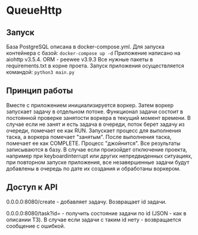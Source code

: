 # QueueHttp

## Запуск

База PostgreSQL описана в docker-compose.yml. Для запуска контейнера с базой: 
```docker-compose up -d```
Приложение написано на aiohttp v3.5.4. ORM -  peewee v3.9.3
Все нужные пакеты в requirements.txt в корне проета.
Запуск приложения осуществляется командой: 
```python3 main.py```


## Принцип работы
Вместе с приложением инициализируется воркер. Затем воркер запускает задачу в отдельном потоке. Функционал задачи состоит в постоянной проверке занятости воркера в текущий момент времени. 
В случае если не занят и есть задача в очереди, поток берет задачу из очереди, помечает ее как RUN.
Запускает процесс для выполнения таска, а воркера помечает "занятым". После выполнения таска, помечает ее как COMPLETE.
Процесс "джойнится". Все результаты записываются в базу. В случае если произойдет отключение проекта, например при keyboardinterrupt или других непредвиденных ситуациях, 
при повторном запуске приложения, все незавершенные задачи будут добавлены в очередь по дате их создания и обработаны 
воркером.

## Доступ к API
0.0.0.0:8080/create - добавляет задачу. Возвращает id задачи.

0.0.0.0:8080/task?id= - получить состояние задачи по id (JSON - как в описании ТЗ). В случае если задачи с таким id нету - 
возвращается сообщение с ошибкой. 
